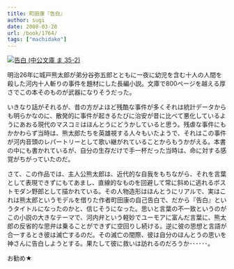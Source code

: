 ```yaml
---
title: 町田康『告白』
author: sugi
date: 2008-03-28
url: /book/1764/
tags: ["machidako"]
---
```

<a href="http://www.amazon.co.jp/exec/obidos/ASIN/4122049695/chezsugi-22/ref=nosim/" name="amazletlink" target="_blank"><img src="http://i2.wp.com/ecx.images-amazon.com/images/I/41%2B6Pf5xkRL.SL160.jpg?w=660" alt="告白 (中公文庫 ま 35-2)" class="alignleft" data-recalc-dims="1" /></a>

明治26年に城戸熊太郎が弟分谷弥五郎とともに一夜に幼児を含む十人の人間を殺した河内十人斬りの事件を題材にした長編小説。文庫で800ページを越える厚さでこの本そのものが武器になりそうだった。

いきなり話がそれるが、昔の方がよほど残酷な事件が多くそれは統計データからも明らかなのに、散発的に事件が起きるたびに治安が昔に比べて悪化しているようにあおる現代のマスコミはほんとうにどうかしていると思う。残虐な事件にもかかわらず当時は、熊太郎たちを英雄視する人々もいたようで、それはこの事件が河内音頭のレパートリーとして歌い継がれていることからもうかがえる。本書の中にも書かれているが、自分の生存だけで手一杯だった当時は、命に対する感覚がちがっていたのだ。

さて、この作品では、主人公熊太郎は、近代的な自我をもちながら、それを言葉として表現できずにもてあまし、直線的なものを回避して常に斜めに逃れるポストモダン野郎として描かれている。その人物造形はほんとうにリアルで、実はこれは熊太郎というモデルを借りた作者町田康の自己告白で、だから『告白』というタイトルになったのかと、信じそうになった。思いと言葉の不一致というのがこの小説の大きなテーマで、河内弁という軽妙でユーモアに富んだ言葉に、熊太郎の反省的な思弁は乗ることができずに空回りし続ける。逆に彼の思想と言語が合一するとき彼は滅亡するのだ。その滅亡の間際、彼は自分のほんとうの思いを神さんに告白しようとする。果たして彼に救いは訪れるのだろうか･･････。

お勧め★

